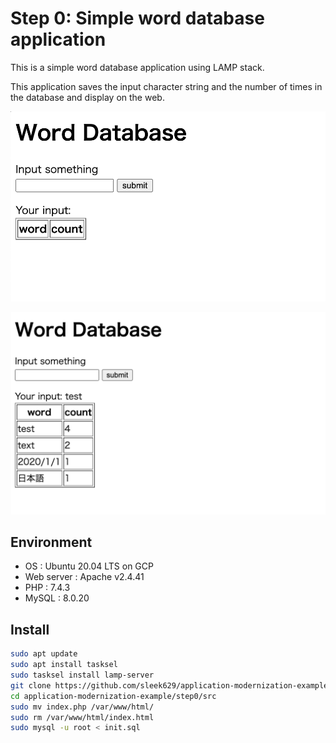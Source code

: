 # Step 0: Simple word database application

This is a simple word database application using LAMP stack.

This application saves the input character string and the number of times in the database and display on the web.

![index](./images/index.png)

![test](./images/test.png)

## Environment

- OS : Ubuntu 20.04 LTS on GCP
- Web server : Apache v2.4.41
- PHP : 7.4.3
- MySQL : 8.0.20

## Install

```bash
sudo apt update
sudo apt install tasksel
sudo tasksel install lamp-server
git clone https://github.com/sleek629/application-modernization-example.git
cd application-modernization-example/step0/src
sudo mv index.php /var/www/html/
sudo rm /var/www/html/index.html
sudo mysql -u root < init.sql
```

